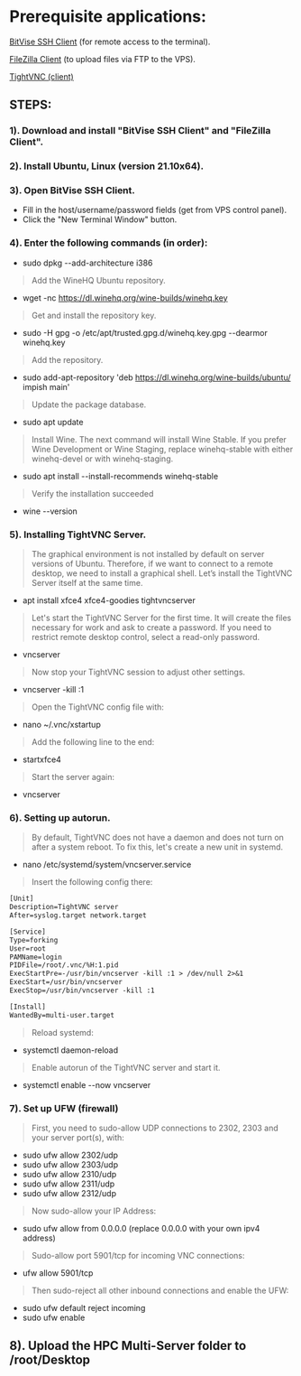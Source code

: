 # Prerequisite applications:

[BitVise SSH Client](https://www.bitvise.com/ssh-client-download) (for remote access to the terminal).

[FileZilla Client](https://filezilla-project.org/download.php?platform=win64) (to upload files via FTP to the VPS).

[TightVNC (client)](https://www.tightvnc.com/download.php)

## STEPS:

### 1). Download and install "BitVise SSH Client" and "FileZilla Client".

### 2). Install Ubuntu, Linux (version 21.10x64).

### 3). Open BitVise SSH Client.
- Fill in the host/username/password fields (get from VPS control panel).
- Click the "New Terminal Window" button.

### 4). Enter the following commands (in order):
- sudo dpkg --add-architecture i386

> Add the WineHQ Ubuntu repository.
- wget -nc https://dl.winehq.org/wine-builds/winehq.key

> Get and install the repository key.
- sudo -H gpg -o /etc/apt/trusted.gpg.d/winehq.key.gpg --dearmor winehq.key

> Add the repository.
- sudo add-apt-repository 'deb https://dl.winehq.org/wine-builds/ubuntu/ impish main'

> Update the package database.
- sudo apt update

> Install Wine.
> The next command will install Wine Stable. If you prefer Wine Development or Wine Staging, replace winehq-stable with either winehq-devel or with winehq-staging.
- sudo apt install --install-recommends winehq-stable

> Verify the installation succeeded
- wine --version

### 5). Installing TightVNC Server.

> The graphical environment is not installed by default on server versions of Ubuntu. Therefore, if we want to connect to a remote desktop, we need to install a graphical shell. Let’s install the TightVNC Server itself at the same time.
- apt install xfce4 xfce4-goodies tightvncserver

> Let's start the TightVNC Server for the first time. It will create the files necessary for work and ask to create a password.
> If you need to restrict remote desktop control, select a read-only password.
- vncserver

> Now stop your TightVNC session to adjust other settings.
- vncserver -kill :1

> Open the TightVNC config file with:
- nano ~/.vnc/xstartup

> Add the following line to the end:
- startxfce4

> Start the server again:
- vncserver

### 6). Setting up autorun.

> By default, TightVNC does not have a daemon and does not turn on after a system reboot. To fix this, let's create a new unit in systemd.
- nano /etc/systemd/system/vncserver.service

> Insert the following config there:

```diff
[Unit]
Description=TightVNC server
After=syslog.target network.target

[Service]
Type=forking
User=root
PAMName=login
PIDFile=/root/.vnc/%H:1.pid
ExecStartPre=-/usr/bin/vncserver -kill :1 > /dev/null 2>&1
ExecStart=/usr/bin/vncserver
ExecStop=/usr/bin/vncserver -kill :1

[Install]
WantedBy=multi-user.target
```

> Reload systemd:
- systemctl daemon-reload

> Enable autorun of the TightVNC server and start it.

- systemctl enable --now vncserver

### 7). Set up UFW (firewall)
> First, you need to sudo-allow UDP connections to 2302, 2303 and your server port(s), with:
- sudo ufw allow 2302/udp
- sudo ufw allow 2303/udp
- sudo ufw allow 2310/udp
- sudo ufw allow 2311/udp
- sudo ufw allow 2312/udp
> Now sudo-allow your IP Address:
- sudo ufw allow from 0.0.0.0 (replace 0.0.0.0 with your own ipv4 address)
> Sudo-allow port 5901/tcp for incoming VNC connections:
- ufw allow 5901/tcp
> Then sudo-reject all other inbound connections and enable the UFW:
- sudo ufw default reject incoming
- sudo ufw enable


## 8). Upload the **HPC Multi-Server** folder to /root/Desktop
